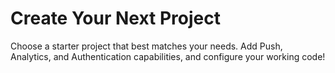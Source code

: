 # Create Your Next Project

Choose a starter project that best matches your needs. Add Push, Analytics, and Authentication capabilities, and configure your working code!
